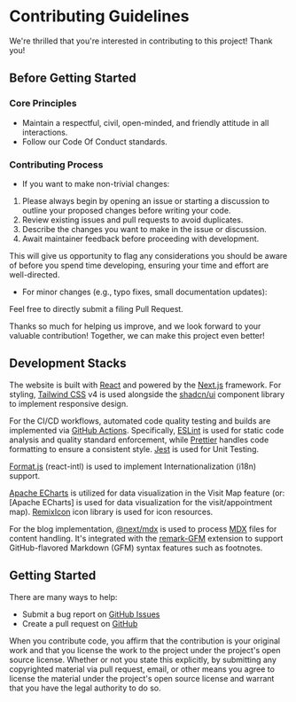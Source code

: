 # Contributing Guidelines

We're thrilled that you're interested in contributing to this project! Thank you!

## Before Getting Started

### Core Principles

- Maintain a respectful, civil, open-minded, and friendly attitude in all interactions.
- Follow our Code Of Conduct standards.

### Contributing Process

- If you want to make non-trivial changes:

1. Please always begin by opening an issue or starting a discussion to outline your proposed changes before writing your code.
2. Review existing issues and pull requests to avoid duplicates.
3. Describe the changes you want to make in the issue or discussion.
4. Await maintainer feedback before proceeding with development.

This will give us opportunity to flag any considerations you should be aware of before you spend time developing, ensuring your time and effort are well-directed.

- For minor changes (e.g., typo fixes, small documentation updates):

Feel free to directly submit a filing Pull Request.

Thanks so much for helping us improve, and we look forward to your valuable contribution! Together, we can make this project even better!

## Development Stacks

The website is built with [React](https://react.dev/) and powered by the [Next.js](https://nextjs.org/) framework. For styling, [Tailwind CSS](https://tailwindcss.com/) v4 is used alongside the [shadcn/ui](https://ui.shadcn.com/) component library to implement responsive design.

For the CI/CD workflows, automated code quality testing and builds are implemented via [GitHub Actions](https://github.com/features/actions). Specifically, [ESLint](https://eslint.org/) is used for static code analysis and quality standard enforcement, while [Prettier](https://prettier.org/) handles code formatting to ensure a consistent style. [Jest](https://jestjs.io/) is used for Unit Testing.

[Format.js](https://github.com/formatjs/formatjs) (react-intl) is used to implement Internationalization (i18n) support.

[Apache ECharts](https://echarts.apache.org/) is utilized for data visualization in the Visit Map feature (or: \[Apache ECharts\] is used for data visualization for the visit/appointment map). [RemixIcon](https://remixicon.com/) icon library is used for icon resources.

For the blog implementation, [@next/mdx](https://www.npmjs.com/package/@next/mdx) is used to process [MDX](https://mdxjs.com/) files for content handling. It's integrated with the [remark-GFM](https://github.com/remarkjs/remark-gfm) extension to support GitHub-flavored Markdown (GFM) syntax features such as footnotes.

## Getting Started

There are many ways to help:

- Submit a bug report on [GitHub Issues](https://github.com/ittuann/qingshanasd/issues)
- Create a pull request on [GitHub](https://github.com/ittuann/qingshanasd/pulls)

When you contribute code, you affirm that the contribution is your original work and that you license the work to the project under the project's open source license. Whether or not you state this explicitly, by submitting any copyrighted material via pull request, email, or other means you agree to license the material under the project's open source license and warrant that you have the legal authority to do so.
